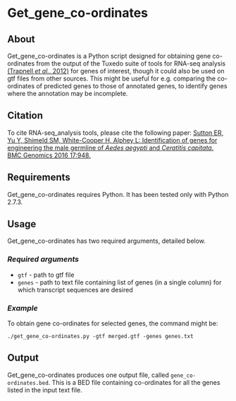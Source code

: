 # Get_gene_co-ordinates
## About
Get_gene_co-ordinates is a Python script designed for obtaining gene co-ordinates from the output of the Tuxedo suite of tools for RNA-seq analysis [(Trapnell *et al.*, 2012)](http://www.nature.com/nprot/journal/v7/n3/full/nprot.2012.016.html) for genes of interest, though it could also be used on gtf files from other sources. This might be useful for e.g. comparing the co-ordinates of predicted genes to those of annotated genes, to identify genes where the annotation may be incomplete.

## Citation
To cite RNA-seq_analysis tools, please cite the following paper: [Sutton ER, Yu Y, Shimeld SM, White-Cooper H, Alphey L: Identification of genes for engineering the male germline of *Aedes aegypti* and *Ceratitis capitata*. BMC Genomics 2016 17:948.](https://www.ncbi.nlm.nih.gov/pubmed/27871244)

## Requirements
Get_gene_co-ordinates requires Python. It has been tested only with Python 2.7.3.

## Usage
Get_gene_co-ordinates has two required arguments, detailed below.

### *Required arguments*
* `gtf` - path to gtf file
* `genes` - path to text file containing list of genes (in a single column) for which transcript sequences are desired 

### *Example*
To obtain gene co-ordinates for selected genes, the command might be:

    ./get_gene_co-ordinates.py -gtf merged.gtf -genes genes.txt

## Output
Get_gene_co-ordinates produces one output file, called `gene_co-ordinates.bed`. This is a BED file containing co-ordinates for all the genes listed in the input text file.
